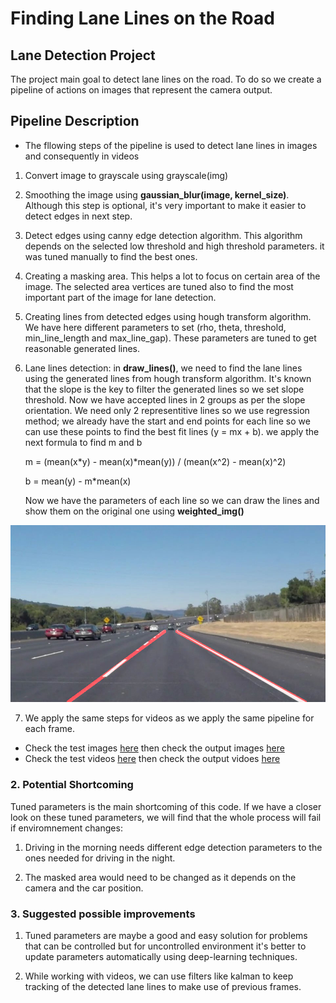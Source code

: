 # **Finding Lane Lines on the Road** 

## Lane Detection Project

The project main goal to detect lane lines on the road. To do so we create a pipeline of actions on images that represent the camera output.

## Pipeline Description

* The fllowing steps of the pipeline is used to detect lane lines in images and consequently in videos
1. Convert image to grayscale using grayscale(img)

2. Smoothing the image using **gaussian_blur(image, kernel_size)**. Although this step is optional, it's very important to make it easier to detect edges in next step.

3. Detect edges using canny edge detection algorithm. This algorithm depends on the selected low threshold and high threshold parameters. it was tuned manually to find the best ones.

4. Creating a masking area. This helps a lot to focus on certain area of the image. The selected area vertices are tuned also to find the most important part of the image for lane detection.

5. Creating lines from detected edges using hough transform algorithm. We have here different parameters to set (rho, theta, threshold, min_line_length and max_line_gap). These parameters are tuned to get reasonable generated lines.

6. Lane lines detection: in **draw_lines()**, we need to find the lane lines using the generated lines from hough transform algorithm. 
It's known that the slope is the key to filter the generated lines so we set slope threshold. 
Now we have accepted lines in 2 groups as per the slope orientation. We need only 2 representitive lines so we use regression method; we already have the start and end points for each line so we can use these points to find the best fit lines (y = mx + b). we apply the next formula to find m and b

   m = (mean(x*y) - mean(x)*mean(y)) / (mean(x^2) - mean(x)^2)
   
   b = mean(y) - m*mean(x)
   
   Now we have the parameters of each line so we can draw the lines and show them on the original one using **weighted_img()**

![image2](/test_images_output/solidWhiteCurve.png?raw=true "Output")

7. We apply the same steps for videos as we apply the same pipeline for each frame.

* Check the test images [here](https://github.com/AhmedMYassin/Lane_Detection/tree/master/test_images) then check the output images [here](https://github.com/AhmedMYassin/Lane_Detection/tree/master/test_images_output)
* Check the test videos [here](https://github.com/AhmedMYassin/Lane_Detection/tree/master/test_videos) then check the output vidoes [here](https://github.com/AhmedMYassin/Lane_Detection/tree/master/test_videos_output)


### 2. Potential Shortcoming

Tuned parameters is the main shortcoming of this code. If we have a closer look on these tuned parameters, we will find that the whole process will fail if enviromnement changes:

1. Driving in the morning needs different edge detection parameters to the ones needed for driving in the night.

2. The masked area would need to be changed as it depends on the camera and the car position.

### 3. Suggested possible improvements

1. Tuned parameters are maybe a good and easy solution for problems that can be controlled but for uncontrolled environment it's better to update parameters automatically using deep-learning techniques.

2. While working with videos, we can use filters like kalman to keep tracking of the detected lane lines to make use of previous frames.
